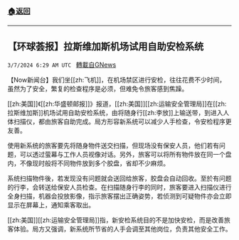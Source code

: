 ###  [:house:返回](README.md)
---


## 【环球荟报】拉斯维加斯机场试用自助安检系统
`3/7/2024 6:29 AM UTC ` [轉載自GNews](https://gnews.org/articles/2373052)

【Now新闻台】我们坐[[zh:飞机]]，在机场禁区进行安检，往往花费不少时间，虽然为了安全，繁复的检查程序是必须，但难免令旅客感到焦躁。

[[zh:美国]]《[[zh:华盛顿邮报]]》报道，[[zh:美国]][[zh:运输安全管理局]]在[[zh:拉斯维加斯]]机场试用自助安检系统，由将随身行[[zh:李放]]上输送带，到进入人体扫描仪，都由旅客自助完成。局方形容新系统可以减少人手检查，令安检程序更友善。

使用新系统的旅客要先将随身物件送交扫描，但现场没有保安人员，他们若有问题，可以透过萤幕与工作人员视像对话。另外，旅客可以将所有物件放在同一个盘内，不像现时般将不同物件放到多个胶盘，省却不少麻烦。

系统扫描物件後，若发现没有问题就会送回给旅客，胶盘会自动回收。至於有问题的行李，会转送给保安人员检查。在扫描随身行李的同时，旅客要进入扫描仪进行全身扫描，机器会投放影像，指示旅客摆出正确姿势，若侦测到可疑物件亦会立即显示在屏幕上，通知乘客取出。

[[zh:美国]][[zh:运输安全管理局]]指，新安检系统目的不是加快安检，而是改善旅客体验。局方又强调，新系统所节省的人手会调至其他岗位，负责其他安全工作。
